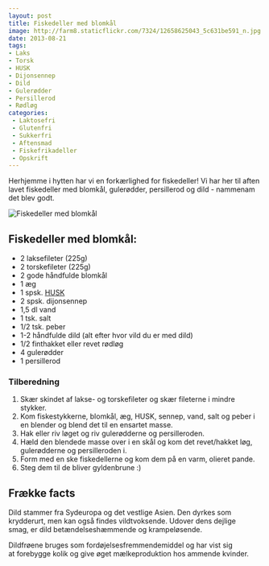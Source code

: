 ```yaml
---
layout: post
title: Fiskedeller med blomkål
image: http://farm8.staticflickr.com/7324/12658625043_5c631be591_n.jpg
date: 2013-08-21
tags:
- Laks
- Torsk
- HUSK
- Dijonsennep
- Dild
- Gulerødder
- Persillerod
- Rødløg
categories:
 - Laktosefri
 - Glutenfri
 - Sukkerfri
 - Aftensmad
 - Fiskefrikadeller
 - Opskrift
---
```


Herhjemme i hytten har vi en forkærlighed for fiskedeller! Vi har her til aften
lavet fiskedeller med blomkål, gulerødder, persillerod og dild - nammenam det
blev godt.

![Fiskedeller med blomkål](http://farm8.staticflickr.com/7324/12658625043_5c631be591.jpg)

## Fiskedeller med blomkål:
- 2 laksefileter (225g)
- 2 torskefileter (225g)
- 2 gode håndfulde blomkål
- 1 æg
- 1 spsk. [HUSK](http://www.husk.dk/)
- 2 spsk. dijonsennep
- 1,5 dl vand
- 1 tsk. salt
- 1/2 tsk. peber
- 1-2 håndfulde dild (alt efter hvor vild du er med dild)
- 1/2 finthakket eller revet rødløg
- 4 gulerødder
- 1 persillerod

### Tilberedning
1. Skær skindet af lakse- og torskefileter og skær fileterne i mindre stykker.
2. Kom fiskestykkerne, blomkål, æg, HUSK, sennep, vand, salt og peber i en
   blender og blend det til en ensartet masse.
3. Hak eller riv løget og riv gulerødderne og persilleroden.
4. Hæld den blendede masse over i en skål og kom det revet/hakket løg,
   gulerødderne og persilleroden i.
5. Form med en ske fiskedellerne og kom dem på en varm, olieret pande.
6. Steg dem til de bliver gyldenbrune :)


## Frække facts
Dild stammer fra Sydeuropa og det vestlige Asien. Den dyrkes som krydderurt, men
kan også findes vildtvoksende. Udover dens dejlige smag, er dild
betændelseshæmmende og krampeløsende.

Dildfrøene bruges som fordøjelsesfremmendemiddel og har vist sig at forebygge
kolik og give øget mælkeproduktion hos ammende kvinder.
